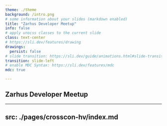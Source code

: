 ```yaml
---
theme: ./theme
background: /intro.png
# some information about your slides (markdown enabled)
title: "Zarhus Developer Meetup"
info: false
# apply unocss classes to the current slide
class: text-center
# https://sli.dev/features/drawing
drawings:
  persist: false
# slide transition: https://sli.dev/guide/animations.html#slide-transitions
transition: slide-left
# enable MDC Syntax: https://sli.dev/features/mdc
mdc: true

---
```


## Zarhus Developer Meetup

---
src: ./pages/crosscon-hv/index.md
---
